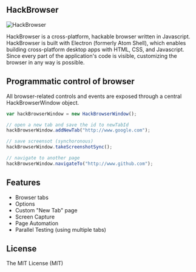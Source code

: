 ## HackBrowser

![HackBrowser](http://www.hackbrowser.com/images/github-readme-image.png)

HackBrowser is a cross-platform, hackable browser written in Javascript. HackBrowser is built with Electron (formerly Atom Shell), which enables building cross-platform desktop apps with HTML, CSS, and Javascript. Since every part of the application's code is visible, customizing the browser in any way is possible. 


## Programmatic control of browser

All browser-related controls and events are exposed through a central HackBrowserWindow object. 

```javascript
var hackBrowserWindow = new HackBrowserWindow();

// open a new tab and save the id to newTabId
hackBrowserWindow.addNewTab("http://www.google.com"); 

// save screensot (synchoronous)
hackBrowserWindow.takeScreenshotSync(); 

// navigate to another page
hackBrowserWindow.navigateTo("http://www.github.com"); 
```

## Features

- Browser tabs
- Options
- Custom "New Tab" page
- Screen Capture
- Page Automation
- Parallel Testing (using multiple tabs)


## License

The MIT License (MIT)
